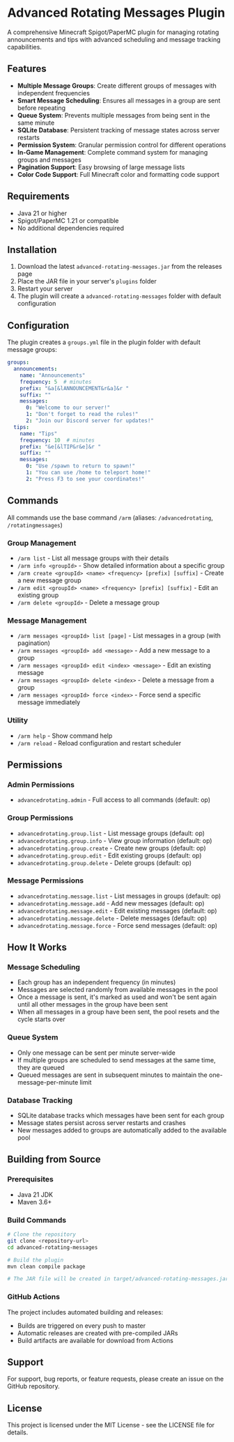 # Advanced Rotating Messages Plugin

A comprehensive Minecraft Spigot/PaperMC plugin for managing rotating announcements and tips with advanced scheduling and message tracking capabilities.

## Features

- **Multiple Message Groups**: Create different groups of messages with independent frequencies
- **Smart Message Scheduling**: Ensures all messages in a group are sent before repeating
- **Queue System**: Prevents multiple messages from being sent in the same minute
- **SQLite Database**: Persistent tracking of message states across server restarts
- **Permission System**: Granular permission control for different operations
- **In-Game Management**: Complete command system for managing groups and messages
- **Pagination Support**: Easy browsing of large message lists
- **Color Code Support**: Full Minecraft color and formatting code support

## Requirements

- Java 21 or higher
- Spigot/PaperMC 1.21 or compatible
- No additional dependencies required

## Installation

1. Download the latest `advanced-rotating-messages.jar` from the releases page
2. Place the JAR file in your server's `plugins` folder
3. Restart your server
4. The plugin will create a `advanced-rotating-messages` folder with default configuration

## Configuration

The plugin creates a `groups.yml` file in the plugin folder with default message groups:

```yaml
groups:
  announcements:
    name: "Announcements"
    frequency: 5  # minutes
    prefix: "&a[&lANNOUNCEMENT&r&a]&r "
    suffix: ""
    messages:
      0: "Welcome to our server!"
      1: "Don't forget to read the rules!"
      2: "Join our Discord server for updates!"
  tips:
    name: "Tips"
    frequency: 10  # minutes
    prefix: "&e[&lTIP&r&e]&r "
    suffix: ""
    messages:
      0: "Use /spawn to return to spawn!"
      1: "You can use /home to teleport home!"
      2: "Press F3 to see your coordinates!"
```

## Commands

All commands use the base command `/arm` (aliases: `/advancedrotating`, `/rotatingmessages`)

### Group Management
- `/arm list` - List all message groups with their details
- `/arm info <groupId>` - Show detailed information about a specific group
- `/arm create <groupId> <name> <frequency> [prefix] [suffix]` - Create a new message group
- `/arm edit <groupId> <name> <frequency> [prefix] [suffix]` - Edit an existing group
- `/arm delete <groupId>` - Delete a message group

### Message Management
- `/arm messages <groupId> list [page]` - List messages in a group (with pagination)
- `/arm messages <groupId> add <message>` - Add a new message to a group
- `/arm messages <groupId> edit <index> <message>` - Edit an existing message
- `/arm messages <groupId> delete <index>` - Delete a message from a group
- `/arm messages <groupId> force <index>` - Force send a specific message immediately

### Utility
- `/arm help` - Show command help
- `/arm reload` - Reload configuration and restart scheduler

## Permissions

### Admin Permissions
- `advancedrotating.admin` - Full access to all commands (default: op)

### Group Permissions
- `advancedrotating.group.list` - List message groups (default: op)
- `advancedrotating.group.info` - View group information (default: op)
- `advancedrotating.group.create` - Create new groups (default: op)
- `advancedrotating.group.edit` - Edit existing groups (default: op)
- `advancedrotating.group.delete` - Delete groups (default: op)

### Message Permissions
- `advancedrotating.message.list` - List messages in groups (default: op)
- `advancedrotating.message.add` - Add new messages (default: op)
- `advancedrotating.message.edit` - Edit existing messages (default: op)
- `advancedrotating.message.delete` - Delete messages (default: op)
- `advancedrotating.message.force` - Force send messages (default: op)

## How It Works

### Message Scheduling
- Each group has an independent frequency (in minutes)
- Messages are selected randomly from available messages in the pool
- Once a message is sent, it's marked as used and won't be sent again until all other messages in the group have been sent
- When all messages in a group have been sent, the pool resets and the cycle starts over

### Queue System
- Only one message can be sent per minute server-wide
- If multiple groups are scheduled to send messages at the same time, they are queued
- Queued messages are sent in subsequent minutes to maintain the one-message-per-minute limit

### Database Tracking
- SQLite database tracks which messages have been sent for each group
- Message states persist across server restarts and crashes
- New messages added to groups are automatically added to the available pool

## Building from Source

### Prerequisites
- Java 21 JDK
- Maven 3.6+

### Build Commands
```bash
# Clone the repository
git clone <repository-url>
cd advanced-rotating-messages

# Build the plugin
mvn clean compile package

# The JAR file will be created in target/advanced-rotating-messages.jar
```

### GitHub Actions
The project includes automated building and releases:
- Builds are triggered on every push to master
- Automatic releases are created with pre-compiled JARs
- Build artifacts are available for download from Actions

## Support

For support, bug reports, or feature requests, please create an issue on the GitHub repository.

## License

This project is licensed under the MIT License - see the LICENSE file for details.